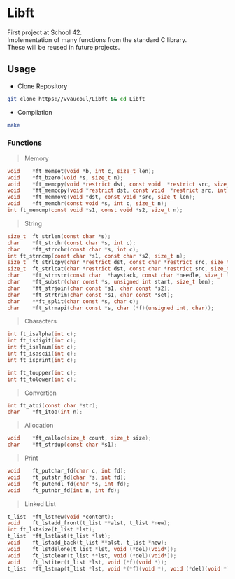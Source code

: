 # Libft

First project at School 42.<br>
Implementation of many functions from the standard C library.<br>
These will be reused in future projects.<br>

## Usage

- Clone Repository
```bash
git clone https://vvaucoul/Libft && cd Libft
```

- Compilation
```bash
make
```

### Functions

> Memory

```C
void	*ft_memset(void *b, int c, size_t len);
void	*ft_bzero(void *s, size_t n);
void	*ft_memcpy(void *restrict dst, const void  *restrict src, size_t n);
void	*ft_memccpy(void *restrict dst, const void  *restrict src, int c, size_t n);
void	*ft_memmove(void *dst, const void *src, size_t len);
void	*ft_memchr(const void *s, int c, size_t n);
int	ft_memcmp(const void *s1, const void *s2, size_t n);
```

> String

```C
size_t	ft_strlen(const char *s);
char	*ft_strchr(const char *s, int c);
char	*ft_strrchr(const char *s, int c);
int	ft_strncmp(const char *s1, const char *s2, size_t n);
size_t	ft_strlcpy(char *restrict dst, const char *restrict src, size_t dstsize);
size_t	ft_strlcat(char *restrict dst, const char *restrict src, size_t dstsize);
char	*ft_strnstr(const char	*haystack, const char *needle, size_t len);
char	*ft_substr(char const *s, unsigned int start, size_t len);
char	*ft_strjoin(char const *s1, char const *s2);
char	*ft_strtrim(char const *s1, char const *set);
char	**ft_split(char const *s, char c);
char	*ft_strmapi(char const *s, char (*f)(unsigned int, char));
```

> Characters

```C
int	ft_isalpha(int c);
int	ft_isdigit(int c);
int	ft_isalnum(int c);
int	ft_isascii(int c);
int	ft_isprint(int c);

int	ft_toupper(int c);
int	ft_tolower(int c);
```

> Convertion

```C
int	ft_atoi(const char *str);
char	*ft_itoa(int n);
```

> Allocation

```C
void	*ft_calloc(size_t count, size_t size);
char	*ft_strdup(const char *s1);
```

> Print

```C
void	ft_putchar_fd(char c, int fd);
void	ft_putstr_fd(char *s, int fd);
void	ft_putendl_fd(char *s, int fd);
void	ft_putnbr_fd(int n, int fd);
```

> Linked List

```C
t_list	*ft_lstnew(void *content);
void	ft_lstadd_front(t_list **alst, t_list *new);
int	ft_lstsize(t_list *lst);
t_list	*ft_lstlast(t_list *lst);
void	ft_lstadd_back(t_list **alst, t_list *new);
void	ft_lstdelone(t_list *lst, void (*del)(void*));
void	ft_lstclear(t_list **lst, void (*del)(void*));
void	ft_lstiter(t_list *lst, void (*f)(void *));
t_list	*ft_lstmap(t_list *lst, void *(*f)(void *), void (*del)(void *));
```
